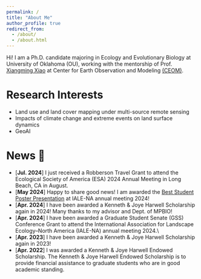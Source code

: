 ```yaml
---
permalink: /
title: "About Me"
author_profile: true
redirect_from: 
  - /about/
  - /about.html
---
```


Hi! I am a Ph.D. candidate majoring in Ecology and Evolutionary Biology at University of Oklahoma (OU), working with the mentorship of Prof. [Xiangming Xiao](https://scholar.google.com/citations?user=71350TcAAAAJ&hl=en) at Center for Earth Observation and Modeling [(CEOM)](https://www.ceom.ou.edu/).

Research Interests
======
 - Land use and land cover mapping under multi-source remote sensing
 - Impacts of climate change and extreme events on land surface dynamics
 - GeoAI


News 🌟
======
 - [**Jul. 2024**] I just received a Robberson Travel Grant to attend the Ecological Society of America (ESA) 2024 Annual Meeting in Long Beach, CA in August.
 - [**May 2024**] Happy to share good news! I am awarded the [Best Student Poster Presentation](https://www.ialena.org/awards.html) at IALE-NA annual meeting 2024!
 - [**Apr. 2024**] I have been awarded a Kenneth & Joye Harwell Scholarship again in 2024! Many thanks to my advisor and Dept. of MPBIO!
 - [**Apr. 2024**] I have been awarded a Graduate Student Senate (GSS) Conference Grant to attend the International Association for Landscape Ecology–North America (IALE-NA) annual meeting 2024.\
 - [**Apr. 2023**] I have been awarded a Kenneth & Joye Harwell Scholarship again in 2023!
 - [**Apr. 2022**] I was awarded a Kenneth & Joye Harwell Endowed Scholarship. The Kenneth & Joye Harwell Endowed Scholarship is to provide financial assistance to graduate students who are in good academic standing.
